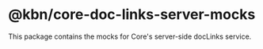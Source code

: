 # @kbn/core-doc-links-server-mocks

This package contains the mocks for Core's server-side docLinks service.
